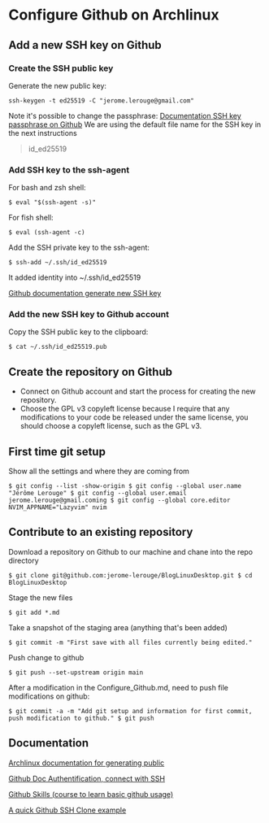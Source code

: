 # Configure Github on Archlinux #

## Add a new SSH key on Github ##

### Create the SSH public key ###

Generate the new public key:

`ssh-keygen -t ed25519 -C "jerome.lerouge@gmail.com"`

Note it's possible to change the passphrase: [Documentation SSH key passphrase on Github](https://docs.github.com/en/authentication/connecting-to-github-with-ssh/working-with-ssh-key-passphrases)
We are using the default file name for the SSH key in the next instructions
> id_ed25519
>
### Add SSH key to the ssh-agent

For bash and zsh shell:

`$ eval "$(ssh-agent -s)"`

For fish shell:

`$ eval (ssh-agent -c)`

Add the SSH private key to the ssh-agent:

`$ ssh-add ~/.ssh/id_ed25519`

It added identity into ~/.ssh/id_ed25519

[Github documentation generate new SSH key](https://docs.github.com/en/authentication/connecting-to-github-with-ssh/generating-a-new-ssh-key-and-adding-it-to-the-ssh-agent)

### Add the new SSH key to Github account ###

Copy the SSH public key to the clipboard:

`$ cat ~/.ssh/id_ed25519.pub`

## Create the repository on Github ##

- Connect on Github account and start the process for creating the new repository.
- Choose the GPL v3 copyleft license because I require that any modifications to your code be released under the same license, you should choose a copyleft license, such as the GPL v3.

## First time git setup ##

Show all the settings and where they are coming from

`$ git config --list -show-origin
$ git config --global user.name "Jérôme Lerouge"
$ git config --global user.email jerome.lerouge@gmail.coming
$ git config --global core.editor NVIM_APPNAME="Lazyvim" nvim`

## Contribute to an existing repository ##

Download a repository on Github to our machine and chane into the repo directory

`$ git clone git@github.com:jerome-lerouge/BlogLinuxDesktop.git
$ cd BlogLinuxDesktop`

Stage the new files

`$ git add *.md`

Take a snapshot of the staging area (anything that's been added)

`$ git commit -m "First save with all files currently being edited."`

Push change to github

`$ git push --set-upstream origin main`

After a modification in the Configure_Github.md, need to push file modifications on github:

`$ git commit -a -m "Add git setup and information for first commit, push modification to github."
$ git push`

## Documentation ##

[Archlinux documentation for generating public](https://wiki.archlinux.org/title/SSH_keys)

[Github Doc Authentification, connect with SSH](https://docs.github.com/en/authentication/connecting-to-github-with-ssh/adding-a-new-ssh-key-to-your-github-account)

[Github Skills (course to learn basic github usage)](https://skills.github.com/)

[A quick Github SSH Clone example](https://www.theserverside.com/blog/Coffee-Talk-Java-News-Stories-and-Opinions/github-clone-with-ssh-keys)
